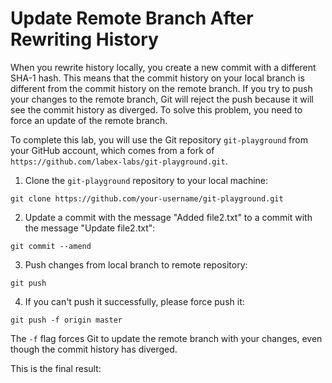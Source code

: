 # Update Remote Branch After Rewriting History

When you rewrite history locally, you create a new commit with a different SHA-1 hash. This means that the commit history on your local branch is different from the commit history on the remote branch. If you try to push your changes to the remote branch, Git will reject the push because it will see the commit history as diverged. To solve this problem, you need to force an update of the remote branch.

To complete this lab, you will use the Git repository `git-playground` from your GitHub account, which comes from a fork of `https://github.com/labex-labs/git-playground.git`.

1. Clone the `git-playground` repository to your local machine:

```shell
git clone https://github.com/your-username/git-playground.git
```

2. Update a commit with the message "Added file2.txt" to a commit with the message "Update file2.txt":

```shell
git commit --amend
```

3. Push changes from local branch to remote repository:

```shell
git push
```

4. If you can't push it successfully, please force push it:

```shell
git push -f origin master
```

The `-f` flag forces Git to update the remote branch with your changes, even though the commit history has diverged.

This is the final result:

```shell

```
